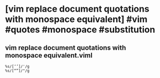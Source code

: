 # [vim replace document quotations with monospace equivalent] #vim #quotes #monospace #substitution

## vim replace document quotations with monospace equivalent.viml

```text
%s/[‘’]/'/g
%s/[“”]/"/g
```

